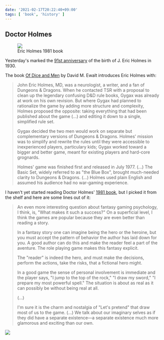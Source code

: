 ```yaml
---
date: '2021-02-17T20:22:40+09:00'
tags: [ 'book', 'history' ]
---
```


## Doctor Holmes

<figure class="right">
<a href="https://amzn.to/3u6DMjb"><img src="images/20210217_holmes.jpg" loading="lazy" /></a>
<figcaption>Eric Holmes 1981 book</figcaption>
</figure>

Yesterday's marked the [91st anniversary](http://zenopusarchives.blogspot.com/2021/02/holmes-day-2021.html) of the birth of J. Eric Holmes in 1930.

The book [Of Dice and Men](https://amzn.to/2ZrMbzD) by David M. Ewalt introduces Eric Holmes with:

> John Eric Holmes, MD, was a neurologist, a writer, and a fan of Dungeons & Dragons. When he contacted TSR with a proposal to clean up the legendary confusing D&D rule books, Gygax was already at work on his own revision. But where Gygax had planned to rationalize the game by adding more structure and complexity, Holmes proposed the opposite: taking everything that had been published about the game (...) and editing it down to a single, simplified rule set.
>
> Gygax decided the two men would work on separate but complementary versions of Dungeons & Dragons. Holmes' mission was to simplify and rewrite the rules until they were accessible to inexperienced players, particulary kids; Gygax worked toward a bigger and better game, meant for existing players and hard-core grognards.
>
> Holmes' game was finished first and released in July 1977. (...) The Basic Set, widely referred to as "the Blue Box", brought much-needed clarity to Dungeons & Dragons. (...) Holmes used plain English and assumed his audience had no war-gaming experience.

I haven't yet started reading Doctor Holmes' [1981 book](https://amzn.to/3u6DMjb), but I picked it from the shelf and here are some lines out of it:

> An even more interesting question about fantasy gaming psychology, I think, is, "What makes it such a success?" On a superficial level, I think  the games are popular because they are even better than reading a story.
>
> In a fantasy story one can imagine being the hero or the heroine, but you must accept the pattern of behavior the author has laid down for you. A good author can do this and make the reader feel a part of the aventure. The role playing game makes this fantasy explicit.
>
> The "reader" is indeed the hero, and must make the decisions, perform the actions, take the risks, that a fictional hero might.
>
> In a good game the sense of personal involvement is immediate and the player says, "I jump to the top of the rock," "I draw my sword," "I prepare my most powerful spell." The situation is about as real as it can possibly be without being real at all.
>
> (...)
>
> I'm sure it is the charm and nostalgia of "Let's pretend" that draw most of us to the game. (...) We talk about our imaginary selves as if they did have a separate existence&mdash;a separate existence much more glamorous and exciting than our own.

<img class="pix" src="/images/pix.png?t=docholmes" loading="lazy" />

